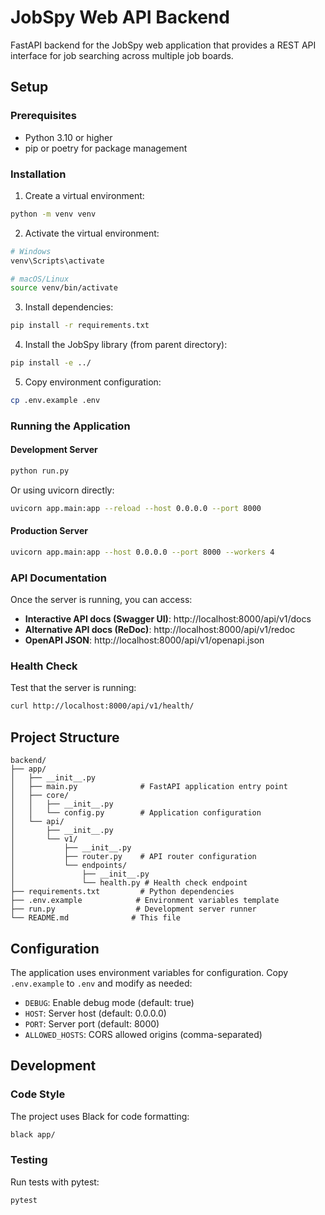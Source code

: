 # JobSpy Web API Backend

FastAPI backend for the JobSpy web application that provides a REST API interface for job searching across multiple job boards.

## Setup

### Prerequisites

- Python 3.10 or higher
- pip or poetry for package management

### Installation

1. Create a virtual environment:
```bash
python -m venv venv
```

2. Activate the virtual environment:
```bash
# Windows
venv\Scripts\activate

# macOS/Linux
source venv/bin/activate
```

3. Install dependencies:
```bash
pip install -r requirements.txt
```

4. Install the JobSpy library (from parent directory):
```bash
pip install -e ../
```

5. Copy environment configuration:
```bash
cp .env.example .env
```

### Running the Application

#### Development Server

```bash
python run.py
```

Or using uvicorn directly:
```bash
uvicorn app.main:app --reload --host 0.0.0.0 --port 8000
```

#### Production Server

```bash
uvicorn app.main:app --host 0.0.0.0 --port 8000 --workers 4
```

### API Documentation

Once the server is running, you can access:

- **Interactive API docs (Swagger UI)**: http://localhost:8000/api/v1/docs
- **Alternative API docs (ReDoc)**: http://localhost:8000/api/v1/redoc
- **OpenAPI JSON**: http://localhost:8000/api/v1/openapi.json

### Health Check

Test that the server is running:
```bash
curl http://localhost:8000/api/v1/health/
```

## Project Structure

```
backend/
├── app/
│   ├── __init__.py
│   ├── main.py              # FastAPI application entry point
│   ├── core/
│   │   ├── __init__.py
│   │   └── config.py        # Application configuration
│   └── api/
│       ├── __init__.py
│       └── v1/
│           ├── __init__.py
│           ├── router.py    # API router configuration
│           └── endpoints/
│               ├── __init__.py
│               └── health.py # Health check endpoint
├── requirements.txt         # Python dependencies
├── .env.example            # Environment variables template
├── run.py                  # Development server runner
└── README.md              # This file
```

## Configuration

The application uses environment variables for configuration. Copy `.env.example` to `.env` and modify as needed:

- `DEBUG`: Enable debug mode (default: true)
- `HOST`: Server host (default: 0.0.0.0)
- `PORT`: Server port (default: 8000)
- `ALLOWED_HOSTS`: CORS allowed origins (comma-separated)

## Development

### Code Style

The project uses Black for code formatting:
```bash
black app/
```

### Testing

Run tests with pytest:
```bash
pytest
```